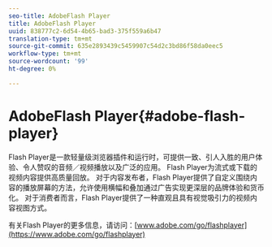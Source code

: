 ```yaml
---
seo-title: AdobeFlash Player
title: AdobeFlash Player
uuid: 838777c2-6d54-4b65-bad3-375f559a6b47
translation-type: tm+mt
source-git-commit: 635e2893439c5459907c54d2c3bd86f58da0eec5
workflow-type: tm+mt
source-wordcount: '99'
ht-degree: 0%

---
```



# AdobeFlash Player{#adobe-flash-player}

Flash Player是一款轻量级浏览器插件和运行时，可提供一致、引人入胜的用户体验、令人赞叹的音频／视频播放以及广泛的应用。 Flash Player为流式或下载的视频内容提供高质量回放。 对于内容发布者，Flash Player提供了自定义围绕内容的播放屏幕的方法，允许使用横幅和叠加通过广告实现更深层的品牌体验和货币化。 对于消费者而言，Flash Player提供了一种直观且具有视觉吸引力的视频内容视图方式。

有关Flash Player的更多信息，请访问：[www.adobe.com/go/flashplayer](https://www.adobe.com/go/flashplayer)
